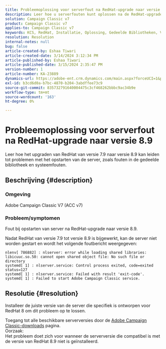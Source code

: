 ```yaml
---
title: Probleemoplossing voor serverfout na RedHat-upgrade naar versie 8.9
description: Leer hoe u serverfouten kunt oplossen na de RedHat-upgrade naar versie 8.9, inclusief fouten met gedeelde bibliotheken en problemen met de Adobe Campaign Classic-service.
solution: Campaign Classic v7
product: Campaign Classic v7
applies-to: Campaign Classic v7
keywords: KCS, RedHat, Installatie, Oplossing, Gedeelde Bibliotheken, Versie 7.9, Versie 8.9, Verbetering, Server, uitgang-code
resolution: Resolution
internal-notes: null
bug: false
article-created-by: Eshaa Tiwari
article-created-date: 3/14/2024 3:12:34 PM
article-published-by: Eshaa Tiwari
article-published-date: 3/15/2024 2:35:47 PM
version-number: 1
article-number: KA-23889
dynamics-url: https://adobe-ent.crm.dynamics.com/main.aspx?forceUCI=1&pagetype=entityrecord&etn=knowledgearticle&id=ff036546-15e2-ee11-904c-6045bd03c412
exl-id: b3cd6d0a-b7bc-4870-b204-3abdffee73c9
source-git-commit: 835732791640004475c3cf468262bbbc9ac34b9e
workflow-type: tm+mt
source-wordcount: '163'
ht-degree: 0%

---
```


# Probleemoplossing voor serverfout na RedHat-upgrade naar versie 8.9


Leer hoe het upgraden van RedHat van versie 7.9 naar versie 8.9 kan leiden tot problemen met het opstarten van de server, zoals fouten in de gedeelde bibliotheek en systeemfouten.

## Beschrijving {#description}


### Omgeving

Adobe Campaign Classic V7 (ACC v7)

### Probleem/symptomen

Fout bij opstarten van server na RedHat-upgrade naar versie 8.9.

Nadat RedHat van versie 7.9 tot versie 8.9 is bijgewerkt, kan de server niet worden gestart en wordt het volgende foutbericht weergegeven:


```
nlenv[ 786882] : nlserver: error while loading shared libraries: libicuuc.so.50: cannot open shared object file: No such file or directory
systemd[ 1] : nlserver.service: Control process exited, code=exited status=127
systemd[ 1] : nlserver.service: Failed with result 'exit-code'.
systemd[ 1] : Failed to start Adobe Campaign Classic service.
```





## Resolutie {#resolution}


Installeer de juiste versie van de server die specifiek is ontworpen voor RedHat 8 om dit probleem op te lossen.

Toegang tot alle beschikbare serverversies door de [Adobe Campaign Classic-downloads](https://experience.adobe.com/#/downloads/content/software-distribution/en/campaign.html) pagina.
<br>Oorzaak: <br>
Het probleem doet zich voor wanneer de serverversie die compatibel is met de versie van RedHat 8.9 niet is geïnstalleerd.
